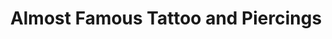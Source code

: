 ---
title: "Almost Famous Tattoo and Piercings"
url: /portland/almost-famous-tattoo-and-piercings/
shop: Tattoo
---